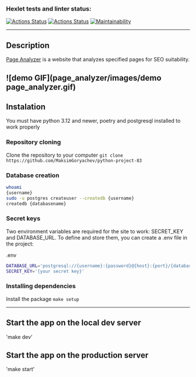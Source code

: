 ### Hexlet tests and linter status:
[![Actions Status](https://github.com/MaksimGoryachev/python-project-83/actions/workflows/hexlet-check.yml/badge.svg)](https://github.com/MaksimGoryachev/python-project-83/actions)
[![Actions Status](https://github.com/MaksimGoryachev/python-project-83/actions/workflows/check.yml/badge.svg)](https://github.com/MaksimGoryachev/python-project-83/actions)
[![Maintainability](https://api.codeclimate.com/v1/badges/7f8ca67d141d78aedc6d/maintainability)](https://codeclimate.com/github/MaksimGoryachev/python-project-83/maintainability)

---
## Description

[Page Analyzer](https://python-project-83-r9xq.onrender.com) is a website that analyzes specified pages for SEO suitability.

![demo GIF](page_analyzer/images/demo page_analyzer.gif)
---
## Instalation

You must have python 3.12 and newer, poetry and postgresql installed to work properly

### Repository cloning
Clone the repository to your computer `git clone https://github.com/MaksimGoryachev/python-project-83`

### Database creation
```sh
whoami
{username}
sudo -u postgres createuser --createdb {username} 
createdb {databasename}
```
### Secret keys
Two environment variables are required for the site to work: SECRET_KEY and DATABASE_URL. To define and store them, you can create a .env file in the project:

.env
```sh
DATABASE_URL='postgresql://{username}:{password}@{host}:{port}/{databasename}'
SECRET_KEY='{your secret key}'
```
### Installing dependencies
Install the package `make setup`

---

## Start the app on the local dev server
'make dev'

## Start the app on the production server
'make start'